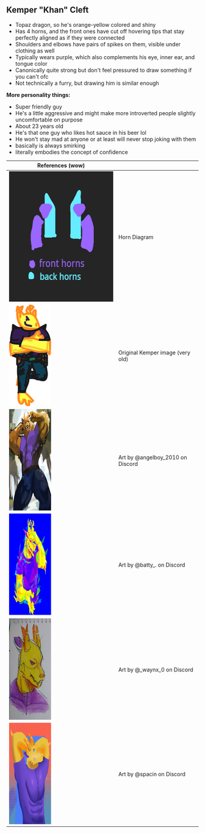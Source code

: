## Kemper "Khan" Cleft
- Topaz dragon, so he's orange-yellow colored and shiny
- Has 4 horns, and the front ones have cut off hovering tips that stay perfectly aligned as if they were connected
- Shoulders and elbows have pairs of spikes on them, visible under clothing as well
- Typically wears purple, which also complements his eye, inner ear, and tongue color
- Canonically quite strong but don't feel pressured to draw something if you can't ofc
- Not technically a furry, but drawing him is similar enough

**More personality things:**
- Super friendly guy
- He's a little aggressive and might make more introverted people slightly uncomfortable on purpose
- About 23 years old
- He's that one guy who likes hot sauce in his beer lol
- He won't stay mad at anyone or at least will never stop joking with them
- basically is always smirking
- literally embodies the concept of confidence

| References (wow) |      |
|----------------|------|
| <img src="https://github.com/man-o-valor/man-o-valor/blob/main/chars/kemper/kemperhorndiagram.png?raw=true" width="342" height="342" alt="Horn Diagram"> | Horn Diagram |
| <img src="https://github.com/man-o-valor/man-o-valor/blob/main/chars/kemper/originalkemper.png?raw=true" width="110" height="266" alt="Original Kemper image"> | Original Kemper image (very old) |
| <img src="https://github.com/man-o-valor/man-o-valor/blob/main/chars/kemper/angelboy_2010skemper.png?raw=true" width="110" height="266" alt="Original Kemper image"> | Art by @angelboy_2010 on Discord |
| <img src="https://github.com/man-o-valor/man-o-valor/blob/main/chars/kemper/batty_.skemper.png?raw=true" width="110" height="266" alt="Original Kemper image"> | Art by @batty_. on Discord |
| <img src="https://github.com/man-o-valor/man-o-valor/blob/main/chars/kemper/_waynx_0skemper.jpg?raw=true" width="110" height="266" alt="Original Kemper image"> | Art by @_waynx_0 on Discord |
| <img src="https://github.com/man-o-valor/man-o-valor/blob/main/chars/kemper/spacinskemper.png?raw=true" width="110" height="266" alt="Original Kemper image"> | Art by @spacin on Discord |
